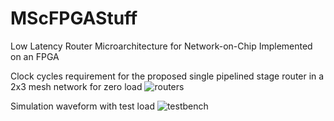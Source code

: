 # MScFPGAStuff
Low Latency Router Microarchitecture for Network-on-Chip Implemented on an FPGA

Clock cycles requirement for the proposed single pipelined stage router in a 2x3 mesh network for zero load
![routers](https://user-images.githubusercontent.com/13660762/28440453-3e30574a-6d9e-11e7-8283-6bb28ccb68b8.png)

Simulation waveform with test load
![testbench](https://user-images.githubusercontent.com/13660762/28440455-40096d36-6d9e-11e7-8a5e-b75af72fe581.png)
